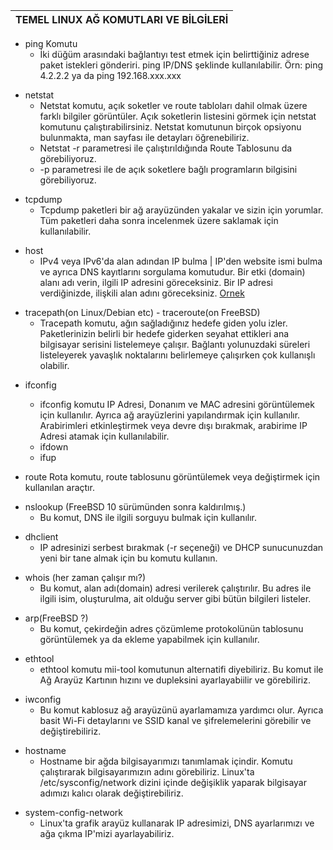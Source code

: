 ﻿| TEMEL LINUX AĞ KOMUTLARI VE BİLGİLERİ |
|:----:|



- ping Komutu
    * İki düğüm arasındaki bağlantıyı test etmek için belirttiğiniz adrese paket istekleri gönderiri.
    ping IP/DNS şeklinde kullanılabilir. Örn: ping 4.2.2.2 ya da ping 192.168.xxx.xxx
    
+ netstat
    * Netstat komutu, açık soketler ve route tabloları dahil olmak üzere farklı bilgiler görüntüler. 
    Açık soketlerin listesini görmek için netstat komutunu çalıştırabilirsiniz. Netstat 
    komutunun birçok opsiyonu bulunmakta, man sayfası ile detayları öğrenebiliriz. 
    * Netstat -r parametresi ile çalıştırıldığında Route Tablosunu da görebiliyoruz.
    * -p parametresi ile de açık soketlere bağlı programların bilgisini görebiliyoruz.

- tcpdump
    * Tcpdump paketleri bir ağ arayüzünden yakalar ve sizin için yorumlar. 
    Tüm paketleri daha sonra incelenmek üzere saklamak için kullanılabilir.

+ host
    * IPv4 veya IPv6'da alan adından IP bulma | IP'den website ismi bulma ve ayrıca DNS kayıtlarını 
    sorgulama komutudur. Bir etki (domain) alanı adı verin, ilgili IP adresini göreceksiniz. Bir 
    IP adresi verdiğinizde, ilişkili alan adını göreceksiniz.
    [Ornek](https://raw.githubusercontent.com/lgsgt/LogoDeneme/master/host.PNG)

- tracepath(on Linux/Debian etc) - traceroute(on FreeBSD)
    * Tracepath komutu, ağın sağladığınız hedefe giden yolu izler. Paketlerinizin belirli bir hedefe 
    giderken seyahat ettikleri ana bilgisayar serisini listelemeye çalışır. Bağlantı yolunuzdaki 
    süreleri listeleyerek yavaşlık noktalarını belirlemeye çalışırken çok kullanışlı olabilir.

+ ifconfig
    * ifconfig komutu IP Adresi, Donanım ve MAC adresini görüntülemek için kullanılır. Ayrıca ağ 
    arayüzlerini yapılandırmak için kullanılır. Arabirimleri etkinleştirmek veya devre dışı bırakmak, 
    arabirime IP Adresi atamak için kullanılabilir.
    
    - ifdown
    - ifup

- route
    Rota komutu, route tablosunu görüntülemek veya değiştirmek için kullanılan araçtır.

+ nslookup (FreeBSD 10 sürümünden sonra kaldırılmış.)
    * Bu komut, DNS ile ilgili sorguyu bulmak için kullanılır.

- dhclient
    * IP adresinizi serbest bırakmak (-r seçeneği) ve DHCP sunucunuzdan yeni bir tane almak için bu
    komutu kullanın.

+ whois (her zaman çalışır mı?)
    * Bu komut, alan adı(domain) adresi verilerek çalıştırılır. Bu adres ile ilgili isim, oluşturulma, 
    ait olduğu server gibi bütün bilgileri listeler.
    
- arp(FreeBSD ?)
    * Bu komut, çekirdeğin adres çözümleme protokolünün tablosunu görüntülemek ya da ekleme 
    yapabilmek için kullanılır.

+ ethtool
    * ethtool komutu mii-tool komutunun alternatifi diyebiliriz. Bu komut ile Ağ Arayüz Kartının 
    hızını ve dupleksini ayarlayabiilir ve görebiliriz.

- iwconfig
    * Bu komut kablosuz ağ arayüzünü ayarlamamıza yardımcı olur. Ayrıca basit Wi-Fi detaylarını 
    ve SSID kanal ve şifrelemelerini görebilir ve değiştirebiliriz.
    
+ hostname
    * Hostname bir ağda bilgisayarımızı tanımlamak içindir. Komutu çalıştırarak bilgisayarımızın 
    adını görebiliriz. Linux'ta /etc/sysconfig/network dizini içinde değişiklik yaparak bilgisayar 
    adımızı kalıcı olarak değiştirebiliriz.

- system-config-network
    * Linux'ta grafik arayüz kullanarak IP adresimizi, DNS ayarlarımızı ve ağa çıkma
    IP'mizi ayarlayabiliriz.
    

